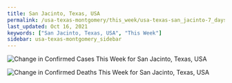 ```yaml
---
title: San Jacinto, Texas, USA
permalink: /usa-texas-montgomery/this_week/usa-texas-san_jacinto-7_days.html
last_updated: Oct 16, 2021
keywords: ["San Jacinto, Texas, USA", "This Week"]
sidebar: usa-texas-montgomery_sidebar
---
```


![Change in Confirmed Cases This Week for San Jacinto, Texas, USA](/covid_tracker/images/graphs/usa-texas-san_jacinto-delta_confirmed-7_days_graph.png)

![Change in Confirmed Deaths This Week for San Jacinto, Texas, USA](/covid_tracker/images/graphs/usa-texas-san_jacinto-delta_deaths-7_days_graph.png)
